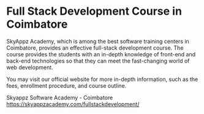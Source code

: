 # Full Stack Development Course in Coimbatore
SkyAppz Academy, which is among the best software training centers in Coimbatore, provides an effective full-stack development course. The course provides the students with an in-depth knowledge of front-end and back-end technologies so that they can meet the fast-changing world of web development.

You may visit our official website for more in-depth information, such as the fees, enrollment procedure, and course outline.

Skyappz Software Academy - Coimbatore
https://skyappzacademy.com/fullstackdevelopment/
